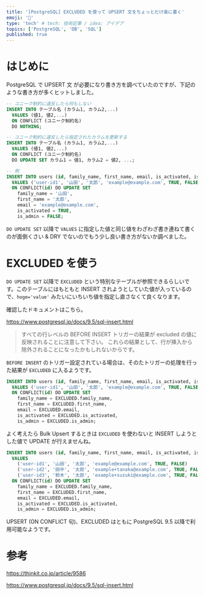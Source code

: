 ```yaml
---
title: '[PostgreSQL] EXCLUDED を使って UPSERT 文をちょっとだけ楽に書く'
emoji: '🐘'
type: 'tech' # tech: 技術記事 / idea: アイデア
topics: ['PostgreSQL', 'DB', 'SQL']
published: true
---
```


# はじめに

PostgreSQL で UPSERT 文 が必要になり書き方を調べていたのですが、下記のような書き方が多くヒットしました。

```sql
-- ユニーク制約に違反したら何もしない
INSERT INTO テーブル名 (カラム1, カラム2,...)
  VALUES (値1, 値2,...)
  ON CONFLICT (ユニーク制約名)
  DO NOTHING;

-- ユニーク制約に違反したら指定されたカラムを更新する
INSERT INTO テーブル名 (カラム1, カラム2,...)
  VALUES (値1, 値2,...)
  ON CONFLICT (ユニーク制約名)
  DO UPDATE SET カラム1 = 値1, カラム2 = 値2, ...;

-- 例
INSERT INTO users (id, family_name, first_name, email, is_activated, is_admin)
  VALUES ('user-id1', '山田', '太郎', 'example@example.com', TRUE, FALSE)
  ON CONFLICT(id) DO UPDATE SET
    family_name = '山田',
    first_name = '太郎',
    email = 'example@example.com',
    is_activated = TRUE,
    is_admin = FALSE;
```

`DO UPDATE SET` 以降で `VALUES` に指定した値と同じ値をわざわざ書き連ねて書くのが面倒くさい & DRY でないのでもう少し良い書き方がないか調べました。

# EXCLUDED を使う

`DO UPDATE SET` 以降で `EXCLUDED` という特別なテーブルが参照できるらしいです。このテーブルにはもともと INSERT されようとしていた値が入っているので、`hoge='value'` みたいにいちいち値を指定し直さなくて良くなります。

確認したドキュメントはこちら。

https://www.postgresql.jp/docs/9.5/sql-insert.html

<!-- textlint-disable -->

> すべての行レベルの BEFORE INSERT トリガーの結果が excluded の値に反映されることに注意して下さい。 これらの結果として、行が挿入から除外されることになったかもしれないからです。

<!-- textlint-enable -->

`BEFORE INSERT` のトリガー設定されている場合は、そのたトリガーの処理を行った結果が `EXCLUDED` に入るようです。

```sql
INSERT INTO users (id, family_name, first_name, email, is_activated, is_admin)
  VALUES ('user-id1', '山田', '太郎', 'example@example.com', TRUE, FALSE)
  ON CONFLICT(id) DO UPDATE SET
    family_name = EXCLUDED.family_name,
    first_name = EXCLUDED.first_name,
    email = EXCLUDED.email,
    is_activated = EXCLUDED.is_activated,
    is_admin = EXCLUDED.is_admin;
```

よく考えたら Bulk Upsert するときは `EXCLUDED` を使わないと INSERT しようとした値で UPDATE が行えませんね。

```sql
INSERT INTO users (id, family_name, first_name, email, is_activated, is_admin)
  VALUES
    ('user-id1', '山田', '太郎', 'example@example.com', TRUE, FALSE)
    ('user-id2', '田中', '太郎', 'example+tanaka@example.com', TRUE, FALSE),
    ('user-id3', '鈴木', '太郎', 'example+suzuki@example.com', TRUE, FALSE),
  ON CONFLICT(id) DO UPDATE SET
    family_name = EXCLUDED.family_name,
    first_name = EXCLUDED.first_name,
    email = EXCLUDED.email,
    is_activated = EXCLUDED.is_activated,
    is_admin = EXCLUDED.is_admin;
```

UPSERT (ON CONFLICT 句)、EXCLUDED はともに PostgreSQL 9.5 以降で利用可能なようです。

# 参考

https://thinkit.co.jp/article/9586

https://www.postgresql.jp/docs/9.5/sql-insert.html
